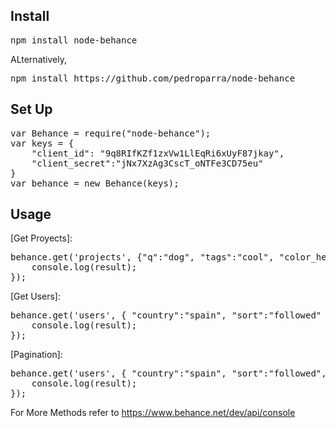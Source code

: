 Install
--------

<pre>
npm install node-behance
</pre>

ALternatively,
<pre>
npm install https://github.com/pedroparra/node-behance
</pre>


Set Up
-------

<pre>
var Behance = require("node-behance");
var keys = {
	"client_id": "9q8RIfKZf1zxVw1LlEqRi6xUyF87jkay", 
	"client_secret":"jNx7XzAg3CscT_oNTFe3CD75eu"
}
var behance = new Behance(keys);
</pre>



Usage
------

[Get Proyects]: 
<pre>
behance.get('projects', {"q":"dog", "tags":"cool", "color_hex":"#000" }, function(result){
    console.log(result);
});
</pre>


[Get Users]:
<pre>
behance.get('users', { "country":"spain", "sort":"followed" }, function(result){
    console.log(result);
});
</pre>


[Pagination]:
<pre>
behance.get('users', { "country":"spain", "sort":"followed", "page":"2" }, function(result){
    console.log(result);
});
</pre>




For More Methods refer to https://www.behance.net/dev/api/console





